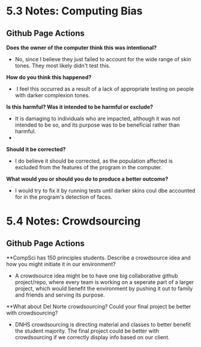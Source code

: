 # 5.3 Notes: Computing Bias

## Github Page Actions

**Does the owner of the computer think this was intentional?**

* No, since I believe they just failed to account for the wide range of skin tones. They most likely didn't test this.

**How do you think this happened?**

*  I feel this occurred as a result of a lack of appropriate testing on people with darker complexion tones.

**Is this harmful? Was it intended to be harmful or exclude?**

* It is damaging to individuals who are impacted, although it was not intended to be so, and its purpose was to be beneficial rather than harmful.
* 
**Should it be corrected?**

* I do believe it should be corrected, as the population affected is excluded from the features of the program in the computer.

**What would you or should you do to produce a better outcome?**

* I would try to fix it by running tests until darker skins coul dbe accounted for in the program's detection of faces.

# 5.4 Notes: Crowdsourcing

## Github Page Actions

**CompSci has 150 principles students. Describe a crowdsource idea and how you might initiate it in our environment?

* A crowdsource idea might be to have one big collaborative github project/repo, where every team is working on a seperate part of a larger project, which would benefit the environment by pushing it out to family and friends and serving its purpose.

**What about Del Norte crowdsourcing? Could your final project be better with crowdsourcing?

* DNHS crowdsourcing is directing material and classes to better benefit the student majority. The final project could be better with crowdsourcing if we correctly display info based on our client.
